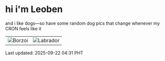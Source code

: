 # hi i'm Leoben

and i like dogs—so have some random dog pics that change whenever my CRON feels like it

|  |  |
|--------|----------|
| ![Borzoi](https://random-dog-vercel.vercel.app/api/random-borzoi?v=1758486669) | ![Labrador](https://random-dog-vercel.vercel.app/api/random-labrador?v=1758486669) |

Last updated: 2025-09-22 04:31 PHT
